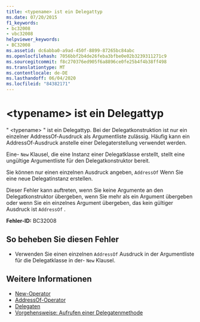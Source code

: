 ```yaml
---
title: <typename> ist ein Delegattyp
ms.date: 07/20/2015
f1_keywords:
- bc32008
- vbc32008
helpviewer_keywords:
- BC32008
ms.assetid: dc6abba0-a9ad-450f-8899-87265bc84abc
ms.openlocfilehash: 7056bbf2b4de26feba3bfbe0e02b3239311271c9
ms.sourcegitcommit: f8c270376ed905f6a8896ce0fe25b4f4b38ff498
ms.translationtype: MT
ms.contentlocale: de-DE
ms.lasthandoff: 06/04/2020
ms.locfileid: "84382171"
---
```

# <a name="typename-is-a-delegate-type"></a>\<typename> ist ein Delegattyp
" \<typename> " ist ein Delegattyp. Bei der Delegatkonstruktion ist nur ein einzelner AddressOf-Ausdruck als Argumentliste zulässig. Häufig kann ein AddressOf-Ausdruck anstelle einer Delegaterstellung verwendet werden.  
  
 Eine- `New` Klausel, die eine Instanz einer Delegatklasse erstellt, stellt eine ungültige Argumentliste für den Delegatkonstruktor bereit.  
  
 Sie können nur einen einzelnen Ausdruck angeben, `AddressOf` Wenn Sie eine neue Delegatinstanz erstellen.  
  
 Dieser Fehler kann auftreten, wenn Sie keine Argumente an den Delegatkonstruktor übergeben, wenn Sie mehr als ein Argument übergeben oder wenn Sie ein einzelnes Argument übergeben, das kein gültiger Ausdruck ist `AddressOf` .  
  
 **Fehler-ID:** BC32008  
  
## <a name="to-correct-this-error"></a>So beheben Sie diesen Fehler  
  
- Verwenden Sie einen einzelnen `AddressOf` Ausdruck in der Argumentliste für die Delegatklasse in der- `New` Klausel.  
  
## <a name="see-also"></a>Weitere Informationen

- [New-Operator](../operators/new-operator.md)
- [AddressOf-Operator](../operators/addressof-operator.md)
- [Delegaten](../../programming-guide/language-features/delegates/index.md)
- [Vorgehensweise: Aufrufen einer Delegatenmethode](../../programming-guide/language-features/delegates/how-to-invoke-a-delegate-method.md)
